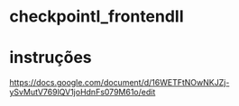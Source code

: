 # checkpointI_frontendII

# instruções

https://docs.google.com/document/d/16WETFtNOwNKJZj-ySvMutV769lQV1joHdnFs079M61o/edit
